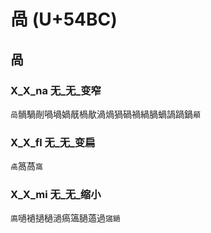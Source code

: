 # 咼 (U+54BC)

## 咼 

### X_X_na 无_无_变窄
`咼`䯞騧剮喎堝媧旤楇歄渦煱猧碢禍緺腡蝸諣踻鍋`䫚`

### X_X_fl 无_无_变扁
`卨`䈑萵`窩`

### X_X_mi 无_无_缩小
`㢐`㗻䙤撾檛濄瘑簻膼薖過`䆼鐹`
